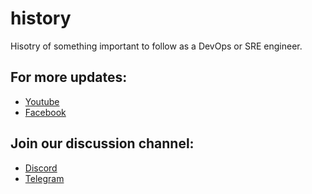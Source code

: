 # history

Hisotry of something important to follow as a DevOps or SRE engineer.

## For more updates:
- [Youtube][youtube]
- [Facebook][facebook]

## Join our discussion channel:
- [Discord][discord]
- [Telegram][telegram]

<!----variables---->

[discord]: https://discord.com/invite/H9jXNhA
[youtube]: https://www.youtube.com/c/4iglance
[facebook]: https://www.facebook.com/4iglance
[telegram]: https://t.me/fouriglance
